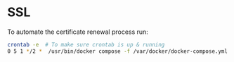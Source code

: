 # SSL

To automate the certificate renewal process run:

```bash
crontab -e  # To make sure crontab is up & running
0 5 1 */2 *  /usr/bin/docker compose -f /var/docker/docker-compose.yml up certbot
```

